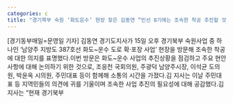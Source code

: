 ```yaml
---
categories: c
title: "경기북부 숙원 ‘화도운수’ 현장 찾은 김동연 “민선 8기에는 조속한 착공 추진할 것”"
---
```

[경기동부매일=문영일 기자] 김동연 경기도지사가 15일 오후 경기북부 숙원사업 중 하나인 ‘남양주 지방도 387호선 화도~운수 도로 확·포장 사업’ 현장을 방문해 조속한 착공에 대한 의지를 표명했다.이번 방문은 화도~운수 사업의 추진상황을 점검하고 주요 현안 사항에 대해 논의하기 위한 것으로, 조응천 국회의원, 주광덕 남양주시장, 이석균 도의원, 박윤옥 시의원, 주민대표 등이 함께해 소통의 시간을 가졌다.김 지사는 이날 주민대표 등 지역민들의 의견에 귀를 기울이며 조속한 사업 추진의 필요성에 대해 공감했다.김 지사는 “현재 경기북부